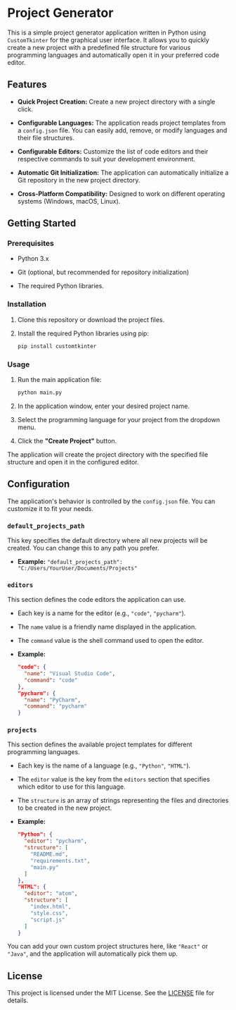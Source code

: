 # Project Generator

This is a simple project generator application written in Python using `CustomTkinter` for the graphical user interface.
It allows you to quickly create a new project with a predefined file structure for various programming languages and
automatically open it in your preferred code editor.

## Features

- **Quick Project Creation:** Create a new project directory with a single click.

- **Configurable Languages:** The application reads project templates from a `config.json` file. You can easily add,
  remove, or modify languages and their file structures.

- **Configurable Editors:** Customize the list of code editors and their respective commands to suit your development
  environment.

- **Automatic Git Initialization:** The application can automatically initialize a Git repository in the new project
  directory.

- **Cross-Platform Compatibility:** Designed to work on different operating systems (Windows, macOS, Linux).

## Getting Started

### Prerequisites

- Python 3.x

- Git (optional, but recommended for repository initialization)

- The required Python libraries.

### Installation

1. Clone this repository or download the project files.

2. Install the required Python libraries using pip:

   ```bash
   pip install customtkinter
   ```

### Usage

1. Run the main application file:

   ```bash
   python main.py
   ```

2. In the application window, enter your desired project name.

3. Select the programming language for your project from the dropdown menu.

4. Click the **"Create Project"** button.

The application will create the project directory with the specified file structure and open it in the configured
editor.

## Configuration

The application's behavior is controlled by the `config.json` file. You can customize it to fit your needs.

### `default_projects_path`

This key specifies the default directory where all new projects will be created. You can change this to any path you
prefer.

- **Example:** `"default_projects_path": "C:/Users/YourUser/Documents/Projects"`

### `editors`

This section defines the code editors the application can use.

- Each key is a name for the editor (e.g., `"code"`, `"pycharm"`).

- The `name` value is a friendly name displayed in the application.

- The `command` value is the shell command used to open the editor.

- **Example:**

  ```json
  "code": {
    "name": "Visual Studio Code",
    "command": "code"
  },
  "pycharm": {
    "name": "PyCharm",
    "command": "pycharm"
  }
  ```

### `projects`

This section defines the available project templates for different programming languages.

- Each key is the name of a language (e.g., `"Python"`, `"HTML"`).

- The `editor` value is the key from the `editors` section that specifies which editor to use for this language.

- The `structure` is an array of strings representing the files and directories to be created in the new project.

- **Example:**

  ```json
  "Python": {
    "editor": "pycharm",
    "structure": [
      "README.md",
      "requirements.txt",
      "main.py"
    ]
  },
  "HTML": {
    "editor": "atom",
    "structure": [
      "index.html",
      "style.css",
      "script.js"
    ]
  }
  ```

You can add your own custom project structures here, like `"React"` or `"Java"`, and the application will automatically
pick them up.

## License

This project is licensed under the MIT License. See the [LICENSE](LICENSE) file for details.